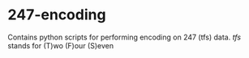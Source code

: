 # 247-encoding
Contains python scripts for performing encoding on 247 (tfs) data.
*tfs* stands for (T)wo (F)our (S)even
